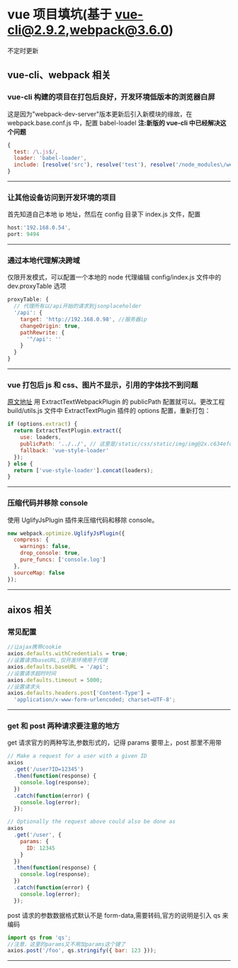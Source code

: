 # vue 项目填坑(基于 vue-cli@2.9.2,webpack@3.6.0)

不定时更新

## vue-cli、webpack 相关

### vue-cli 构建的项目在打包后良好，开发环境低版本的浏览器白屏

这是因为"webpack-dev-server"版本更新后引入新模块的缘故，在
webpack.base.conf.js 中，配置 babel-loadel
**注:新版的 vue-cli 中已经解决这个问题**

```js
{
  test: /\.js$/,
  loader: 'babel-loader',
  include: [resolve('src'), resolve('test'), resolve('/node_modules\/webpack-dev-server/')]
}
```

---

### 让其他设备访问到开发环境的项目

首先知道自己本地 ip 地址，然后在 config 目录下 index.js 文件，配置

```js
host:'192.168.0.54',
port: 9494
```

---

### 通过本地代理解决跨域

仅限开发模式，可以配置一个本地的 node 代理编辑 config/index.js 文件中的 dev.proxyTable 选项

```js
proxyTable: {
  // 代理所有以/api开始的请求到jsonplaceholder
  '/api': {
    target: 'http://192.168.0.98', //服务器ip
    changeOrigin: true,
    pathRewrite: {
      '^/api': ''
    }
  }
}
```

---

### vue 打包后 js 和 css、图片不显示，引用的字体找不到问题

[原文地址](https://www.xiuyuan.info/?p=88)
用 ExtractTextWebpackPlugin 的 publicPath 配置就可以。更改工程 build/utils.js 文件中 ExtractTextPlugin 插件的 options 配置，重新打包：

```javascript
if (options.extract) {
  return ExtractTextPlugin.extract({
    use: loaders,
    publicPath: '../../', // 这里是/static/css/static/img/img@2x.c634efc.png 所以跳出两层../../； 注意配置这一部分，根据目录结构自由调整
    fallback: 'vue-style-loader'
  });
} else {
  return ['vue-style-loader'].concat(loaders);
}
```

---

### 压缩代码并移除 console

使用 UglifyJsPlugin 插件来压缩代码和移除 console。

```javascript
new webpack.optimize.UglifyJsPlugin({
  compress: {
    warnings: false,
    drop_console: true,
    pure_funcs: ['console.log']
  },
  sourceMap: false
});
```

---

## aixos 相关

### 常见配置

```js
//让ajax携带cookie
axios.defaults.withCredentials = true;
//设置请求baseURL,仅开发环境用于代理
axios.defaults.baseURL = '/api';
//设置请求超时时间
axios.defaults.timeout = 5000;
//设置请求头
axios.defaults.headers.post['Content-Type'] =
  'application/x-www-form-urlencoded; charset=UTF-8';
```

---

### get 和 post 两种请求要注意的地方

get 请求官方的两种写法,参数形式的，记得 params 要带上，post 那里不用带

```js
// Make a request for a user with a given ID
axios
  .get('/user?ID=12345')
  .then(function(response) {
    console.log(response);
  })
  .catch(function(error) {
    console.log(error);
  });

// Optionally the request above could also be done as
axios
  .get('/user', {
    params: {
      ID: 12345
    }
  })
  .then(function(response) {
    console.log(response);
  })
  .catch(function(error) {
    console.log(error);
  });
```

post 请求的参数数据格式默认不是 form-data,需要转码,官方的说明是引入 qs 来编码

```js
import qs from 'qs';
//注意，这里的params又不用加params这个键了
axios.post('/foo', qs.stringify({ bar: 123 }));
```

---
